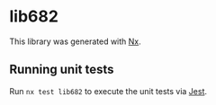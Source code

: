# lib682

This library was generated with [Nx](https://nx.dev).

## Running unit tests

Run `nx test lib682` to execute the unit tests via [Jest](https://jestjs.io).
